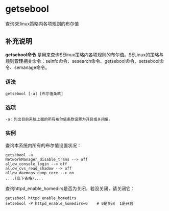 getsebool
===

查询SElinux策略内各项规则的布尔值

## 补充说明

**getsebool命令** 是用来查询SElinux策略内各项规则的布尔值。SELinux的策略与规则管理相关命令：seinfo命令、sesearch命令、getsebool命令、setsebool命令、semanage命令。

###  语法

```shell
getsebool [-a] [布尔值条款]
```

###  选项

```shell
-a：列出目前系统上面的所有布尔值条款设置为开启或关闭值。
```

###  实例

查询本系统内所有的布尔值设置状况：

```shell
getsebool -a
NetworkManager_disable_trans --> off
allow_console_login --> off
allow_cvs_read_shadow --> off
allow_daemons_dump_core --> on
....(底下省略)....
```

查询httpd_enable_homedirs是否为关闭，若没关闭，请关闭它：

```shell
getsebool httpd_enable_homedirs
setsebool -P httpd_enable_homedirs=0    # 0是关闭  1是开启
```


